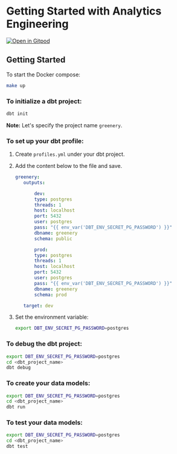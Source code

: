 # Getting Started with Analytics Engineering

[![Open in Gitpod](https://gitpod.io/button/open-in-gitpod.svg)](https://gitpod.io/)

## Getting Started

To start the Docker compose:

```sh
make up
```

### To initialize a dbt project:

```sh
dbt init
```

**Note:** Let's specify the project name `greenery`.

### To set up your dbt profile:

1. Create `profiles.yml` under your dbt project.
1. Add the content below to the file and save.

     ```yaml
     greenery:
        outputs:

            dev:
            type: postgres
            threads: 1
            host: localhost
            port: 5432
            user: postgres
            pass: "{{ env_var('DBT_ENV_SECRET_PG_PASSWORD') }}"
            dbname: greenery
            schema: public

            prod:
            type: postgres
            threads: 1
            host: localhost
            port: 5432
            user: postgres
            pass: "{{ env_var('DBT_ENV_SECRET_PG_PASSWORD') }}"
            dbname: greenery
            schema: prod

        target: dev
    ```

1. Set the environment variable:

    ```bash
    export DBT_ENV_SECRET_PG_PASSWORD=postgres
    ```

### To debug the dbt project:

```sh
export DBT_ENV_SECRET_PG_PASSWORD=postgres
cd <dbt_project_name>
dbt debug
```

### To create your data models:

```bash
export DBT_ENV_SECRET_PG_PASSWORD=postgres
cd <dbt_project_name>
dbt run
```

### To test your data models:

```bash
export DBT_ENV_SECRET_PG_PASSWORD=postgres
cd <dbt_project_name>
dbt test
```